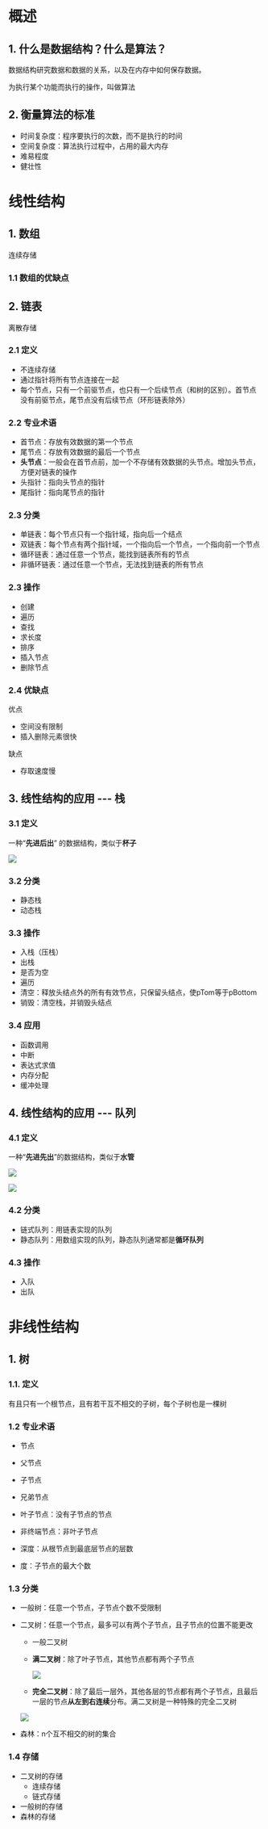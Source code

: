 # 概述

## 1. 什么是数据结构？什么是算法？

数据结构研究数据和数据的关系，以及在内存中如何保存数据。

为执行某个功能而执行的操作，叫做算法

## 2. 衡量算法的标准

- 时间复杂度：程序要执行的次数，而不是执行的时间
- 空间复杂度：算法执行过程中，占用的最大内存
- 难易程度
- 健壮性

# 线性结构

## 1. 数组

连续存储

### 1.1 数组的优缺点

## 2. 链表

离散存储

### 2.1 定义

- 不连续存储
- 通过指针将所有节点连接在一起
- 每个节点，只有一个前驱节点，也只有一个后续节点（和树的区别）。首节点没有前驱节点，尾节点没有后续节点（环形链表除外）

### 2.2 专业术语

 - 首节点：存放有效数据的第一个节点
 - 尾节点：存放有效数据的最后一个节点
 - **头节点**：一般会在首节点前，加一个不存储有效数据的头节点。增加头节点，方便对链表的操作
 - 头指针：指向头节点的指针
 - 尾指针：指向尾节点的指针

### 2.3 分类

- 单链表：每个节点只有一个指针域，指向后一个结点
- 双链表：每个节点有两个指针域，一个指向后一个节点，一个指向前一个节点
- 循环链表：通过任意一个节点，能找到链表所有的节点
- 非循环链表：通过任意一个节点，无法找到链表的所有节点

### 2.3 操作

- 创建
- 遍历
- 查找
- 求长度
- 排序
- 插入节点
- 删除节点

### 2.4 优缺点

优点

- 空间没有限制
- 插入删除元素很快

缺点

- 存取速度慢

## 3. 线性结构的应用 --- 栈

### 3.1 定义

一种“**先进后出**” 的数据结构，类似于**杯子**

![](https://note.youdao.com/yws/public/resource/a66685a4842f56c1ad2c2aaf50a39424/xmlnote/DB7D603F060E40B2BDBA1632735C553C/28101)

### 3.2 分类

- 静态栈
- 动态栈

### 3.3 操作

- 入栈（压栈）
- 出栈
- 是否为空
- 遍历
- 清空：释放头结点外的所有有效节点，只保留头结点，使pTom等于pBottom
- 销毁：清空栈，并销毁头结点

### 3.4 应用

- 函数调用
- 中断
- 表达式求值
- 内存分配
- 缓冲处理

## 4. 线性结构的应用 --- 队列

### 4.1 定义

一种“**先进先出**”的数据结构，类似于**水管**



![](https://note.youdao.com/yws/public/resource/a66685a4842f56c1ad2c2aaf50a39424/xmlnote/BD51757D46184C66BB68EC7919957E8D/28105)

![](https://note.youdao.com/yws/public/resource/a66685a4842f56c1ad2c2aaf50a39424/xmlnote/72E3F324ADB14F3C808CB95783239F6F/28103)

### 4.2 分类

- 链式队列：用链表实现的队列
- 静态队列：用数组实现的队列，静态队列通常都是**循环队列**

### 4.3 操作

- 入队
- 出队

# 非线性结构

## 1. 树

### 1.1. 定义

有且只有一个根节点，且有若干互不相交的子树，每个子树也是一棵树

### 1.2 专业术语

- 节点
- 父节点
- 子节点
- 兄弟节点
- 叶子节点：没有子节点的节点
- 非终端节点：非叶子节点

- 深度：从根节点到最底层节点的层数
- 度：子节点的最大个数

### 1.3 分类

- 一般树：任意一个节点，子节点个数不受限制

- 二叉树：任意一个节点，最多可以有两个子节点，且子节点的位置不能更改

  - 一般二叉树

  - **满二叉树**：除了叶子节点，其他节点都有两个子节点

    ![](https://note.youdao.com/yws/public/resource/a66685a4842f56c1ad2c2aaf50a39424/xmlnote/D1AC2F45B10343AE95B809FA096DDF9D/28107)

  - **完全二叉树**：除了最后一层外，其他各层的节点都有两个子节点，且最后一层的节点**从左到右连续**分布。满二叉树是一种特殊的完全二叉树

  ![](https://note.youdao.com/yws/public/resource/a66685a4842f56c1ad2c2aaf50a39424/xmlnote/D9F1194C5E9F48F2AA8EC5FE6E77EE82/28109)

- 森林：n个互不相交的树的集合

### 1.4 存储

- 二叉树的存储
  - 连续存储
  - 链式存储
- 一般树的存储
- 森林的存储